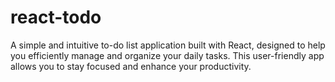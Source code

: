 # react-todo
A simple and intuitive to-do list application built with React, designed to help you efficiently manage and organize your daily tasks. This user-friendly app allows you to stay focused and enhance your productivity.
